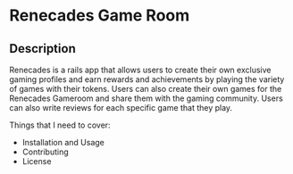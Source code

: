 # Renecades Game Room

## Description
Renecades is a rails app that allows users to create their own exclusive gaming profiles and earn rewards and achievements by playing the variety of games with their tokens. Users can also create their own games for the Renecades Gameroom and share them with the gaming community. Users can also write reviews for each specific game that they play.

Things that I need to cover:
* Installation and Usage
* Contributing
* License
